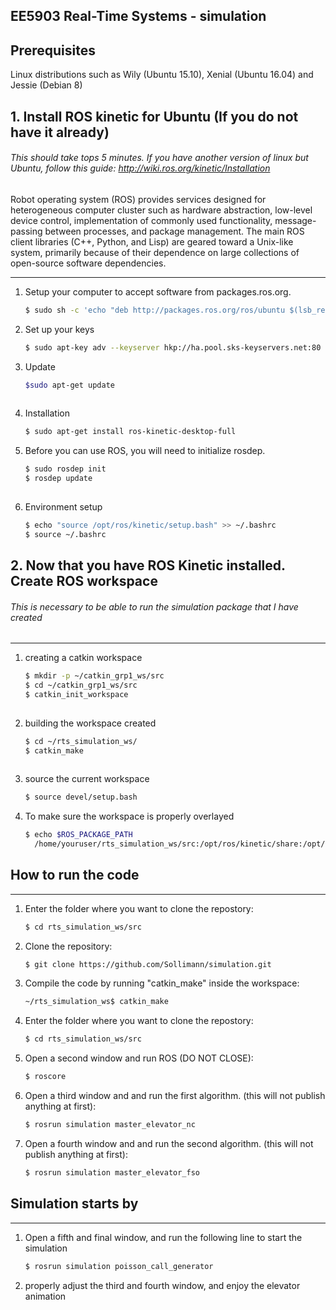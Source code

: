## EE5903 Real-Time Systems - simulation

## Prerequisites

Linux distributions such as Wily (Ubuntu 15.10), Xenial (Ubuntu 16.04) and Jessie (Debian 8)

## 1. Install ROS kinetic for Ubuntu (If you do not have it already) ##

###### This should take tops 5 minutes. If you have another version of linux but Ubuntu, follow this guide: http://wiki.ros.org/kinetic/Installation ######

Robot operating system (ROS) provides services designed for heterogeneous computer cluster such as hardware abstraction, low-level device control, implementation of commonly used functionality, message-passing between processes, and package management. The main ROS client libraries (C++, Python, and Lisp) are geared toward a Unix-like system, primarily because of their dependence on large collections of open-source software dependencies.


-------------------------

1. Setup your computer to accept software from packages.ros.org.
	```bash
	$ sudo sh -c 'echo "deb http://packages.ros.org/ros/ubuntu $(lsb_release -sc) main" > /etc/apt/sources.list.d/ros-latest.list'
	```

2. Set up your keys
	```bash
	$ sudo apt-key adv --keyserver hkp://ha.pool.sks-keyservers.net:80 --recv-key 421C365BD9FF1F717815A3895523BAEEB01FA116
	```

3. Update
	```bash
	$sudo apt-get update
  
4. Installation
	```bash
	$ sudo apt-get install ros-kinetic-desktop-full
	```

5. Before you can use ROS, you will need to initialize rosdep. 
	```bash
	$ sudo rosdep init
	$ rosdep update
  

6. Environment setup
	```bash
	$ echo "source /opt/ros/kinetic/setup.bash" >> ~/.bashrc
	$ source ~/.bashrc


## 2. Now that you have ROS Kinetic installed. Create ROS workspace ##
###### This is necessary to be able to run the simulation package that I have created
-------------------------

1. creating a catkin workspace
	```bash
	$ mkdir -p ~/catkin_grp1_ws/src
	$ cd ~/catkin_grp1_ws/src
	$ catkin_init_workspace
  
2. building the workspace created
	```bash
	$ cd ~/rts_simulation_ws/
	$ catkin_make
  
3. source the current workspace
	```bash
	$ source devel/setup.bash
	```
4. To make sure the workspace is properly overlayed
	```bash
	$ echo $ROS_PACKAGE_PATH
	  /home/youruser/rts_simulation_ws/src:/opt/ros/kinetic/share:/opt/ros/kinetic/stacks 


## How to run the code ##
-------------------------
1. Enter the folder where you want to clone the repostory:
	```bash
	$ cd rts_simulation_ws/src
	```

2. Clone the repository: 
	```bash
	$ git clone https://github.com/Sollimann/simulation.git
	```

3. Compile the code by running "catkin_make" inside the workspace:
	```bash
	~/rts_simulation_ws$ catkin_make
	```
4. Enter the folder where you want to clone the repostory:
	```bash
	$ cd rts_simulation_ws/src
	```
  
5. Open a second window and run ROS (DO NOT CLOSE): 
	```bash
	$ roscore
	```

6. Open a third window and and run the first algorithm. (this will not publish anything at first):
	```bash
	$ rosrun simulation master_elevator_nc
	```
  
7. Open a fourth window and and run the second algorithm. (this will not publish anything at first):
	```bash
	$ rosrun simulation master_elevator_fso
	```
## Simulation starts by ##
-------------------------
1. Open a fifth and final window, and run the following line to start the simulation
	```bash
	$ rosrun simulation poisson_call_generator
	```
2. properly adjust the third and fourth window, and enjoy the elevator animation

